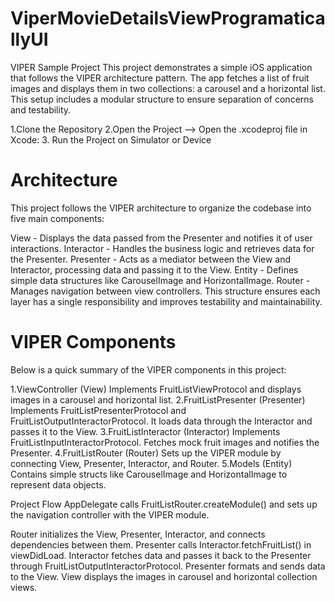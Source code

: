 # ViperMovieDetailsViewProgramaticallyUI

VIPER Sample Project
This project demonstrates a simple iOS application that follows the VIPER architecture pattern. The app fetches a list of fruit images and displays them in two collections: a carousel and a horizontal list. This setup includes a modular structure to ensure separation of concerns and testability.

1.Clone the Repository
2.Open the Project --> Open the .xcodeproj file in Xcode:
3. Run the Project on Simulator or Device

# Architecture
This project follows the VIPER architecture to organize the codebase into five main components:

View - Displays the data passed from the Presenter and notifies it of user interactions.
Interactor - Handles the business logic and retrieves data for the Presenter.
Presenter - Acts as a mediator between the View and Interactor, processing data and passing it to the View.
Entity - Defines simple data structures like CarouselImage and HorizontalImage.
Router - Manages navigation between view controllers.
This structure ensures each layer has a single responsibility and improves testability and maintainability.

# VIPER Components
Below is a quick summary of the VIPER components in this project:

1.ViewController (View)
Implements FruitListViewProtocol and displays images in a carousel and horizontal list.
2.FruitListPresenter (Presenter)
Implements FruitListPresenterProtocol and FruitListOutputInteractorProtocol. It loads data through the Interactor and passes it to the View.
3.FruitListInteractor (Interactor)
Implements FruitListInputInteractorProtocol. Fetches mock fruit images and notifies the Presenter.
4.FruitListRouter (Router)
Sets up the VIPER module by connecting View, Presenter, Interactor, and Router.
5.Models (Entity)
Contains simple structs like CarouselImage and HorizontalImage to represent data objects.

Project Flow
AppDelegate calls FruitListRouter.createModule() and sets up the navigation controller with the VIPER module.

Router initializes the View, Presenter, Interactor, and connects dependencies between them.
Presenter calls Interactor.fetchFruitList() in viewDidLoad.
Interactor fetches data and passes it back to the Presenter through FruitListOutputInteractorProtocol.
Presenter formats and sends data to the View.
View displays the images in carousel and horizontal collection views.

